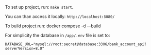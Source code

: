 To set up project, run: `make start`.

You can than access it locally: `http://localhost:8080/`



To build project run: docker compose -d --build

For simplicity the database in `/app/.env` file is set to: 
```
DATABASE_URL="mysql://root:secret@database:3306/bank_account_api?serverVersion=8.0"
```